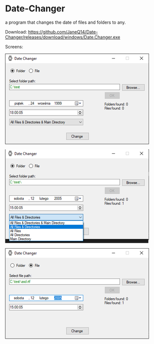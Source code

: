 # Date-Changer
 a program that changes the date of files and folders to any.
 
 Download:
 https://github.com/JaneQ14/Date-Changer/releases/download/windows/Date.Changer.exe
 
Screens:

![](https://github.com/JaneQ14/Date-Changer/blob/main/.img/folder.png)

![](https://github.com/JaneQ14/Date-Changer/blob/main/.img/options.png)

![](https://github.com/JaneQ14/Date-Changer/blob/main/.img/file.png)

